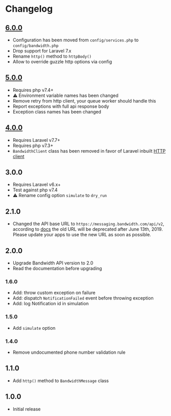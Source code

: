 # Changelog

## [6.0.0](https://github.com/ankurk91/bandwidth-notification-channel/compare/5.0.1..6.0.0)
* Configuration has been moved from `config/services.php` to `config/bandwidth.php`
* Drop support for Laravel 7.x
* Rename `http()` method to `httpBody()`
* Allow to override guzzle http options via config

## [5.0.0](https://github.com/ankurk91/bandwidth-notification-channel/compare/4.0.3..5.0.0)
* Requires php v7.4+
* :warning: Environment variable names has been changed
* Remove retry from http client, your queue worker should handle this
* Report exceptions with full api response body
* Exception class names has been changed

## [4.0.0](https://github.com/ankurk91/bandwidth-notification-channel/compare/3.0.1..4.0.0)

* Requires Laravel v7.7+
* Requires php v7.3+
* `BandwidthClient` class has been removed in favor of Laravel
  inbuilt [HTTP client](https://laravel.com/docs/7.x/http-client)

## 3.0.0

* Requires Laravel v6.x+
* Test against php v7.4
* :warning: Rename config option `simulate` to `dry_run`

## 2.1.0

* Changed the API base URL to `https://messaging.bandwidth.com/api/v2`, according
  to [docs](https://dev.bandwidth.com/v2-messaging/)
  the old URL will be deprecated after June 13th, 2019. Please update your apps to use the new URL as soon as possible.

## 2.0.0

* Upgrade Bandwidth API version to 2.0
* Read the documentation before upgrading

### 1.6.0

* Add: throw custom exception on failure
* Add: dispatch `NotificationFailed` event before throwing exception
* Add: log Notification id in simulation

### 1.5.0

* Add `simulate` option

### 1.4.0

* Remove undocumented phone number validation rule

## 1.1.0

* Add `http()` method to `BandwidthMessage` class

## 1.0.0

* Initial release
